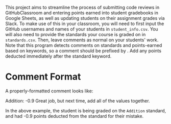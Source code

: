 This project aims to streamline the process of submitting code reviews in GitHubClassroom and entering points earned into student gradebooks in Google Sheets, as well as updating students on their assignment grades via Slack. To make use of this in your classroom, you will need to first input the GitHub usernames and names of your students in `student_info.csv`. You will also need to provide the standards your course is graded on in `standards.csv`. Then, leave comments as normal on your students' work. Note that this program detects comments on standards and points-earned based on keywords, so a comment should be prefixed by <YOUR STANDARD NAME HERE>. Add any points deducted immediately after the standard keyword. 

# Comment Format
A properly-formatted comment looks like: 
  
Addition: -0.9 Great job, but next time, add all of the values together.
  
In the above example, the student is being graded on the `Addition` standard, and had -0.9 points deducted from the standard for their mistake. 
